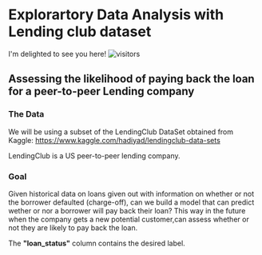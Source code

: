 # Explorartory Data Analysis with Lending club dataset

I'm delighted to see you here!
![visitors](https://visitor-badge.glitch.me/badge?page_id=${your.username}.${your.repo.id})

## Assessing the likelihood of paying back the loan for a peer-to-peer Lending company

### The Data
We will be using a subset of the LendingClub DataSet obtained from Kaggle: https://www.kaggle.com/hadiyad/lendingclub-data-sets

LendingClub is a US peer-to-peer lending company.

### Goal

Given historical data on loans given out with information on whether or not the borrower defaulted (charge-off), can we build a model that can predict wether or nor a borrower will pay back their loan? This way in the future when the company gets a new potential customer,can assess whether or not they are likely to pay back the  loan.

The **"loan_status"** column contains the desired label.
